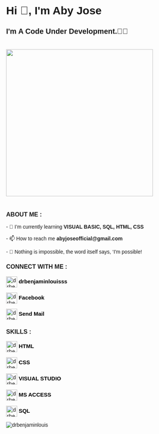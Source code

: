 <h1 align="left" style="font-size: 30px; font-family: 'Arial Round', sans-serif;">Hi 👋, I'm Aby Jose</h1>
<h3 align="left" style="font-size: 20px; font-family: 'Arial Round', sans-serif;">I'm A Code Under Development.🤏😎</h3>
<br>
<img src="https://www.fegno.com/wp-content/uploads/2022/03/web-development-company-in-kochi.gif" width=400px; height=400px;>
<br>
<br>
<h3 align="left" style="font-family: 'Arial Round', sans-serif;">ABOUT ME :</h3>
 <p style="font-family: 'Arial Round', sans-serif;">- 🌱 I’m currently learning <strong>VISUAL BASIC, SQL, HTML, CSS</strong></p>
 <p style="font-family: 'Arial Round', sans-serif;">- 📫 How to reach me <strong>abyjoseofficial@gmail.com</strong></p>
 <p style="font-family: 'Arial Round', sans-serif;">- 🦚 Nothing is impossible, the word itself says, ‘I'm possible!</p>
<h3 align="left" style="font-family: 'Arial Round', sans-serif;">CONNECT WITH ME :</h3>
<p ></p>
<p align="left"><img align="center" src="https://img.icons8.com/color/1x/instagram-new.png" alt="drbenjaminlouisss" height="30" width="30"/><a href="https://instagram.com/drbenjaminlouisss" target="_blank" style="color: rgb(0, 0, 0); font-size: 15px; text-decoration:none; font-weight: bold; font-family: 'Arial Round', sans-serif;"> drbenjaminlouisss</a></p>
<p align="left"> <img align="center" src="https://img.icons8.com/fluency/1x/facebook-new.png" alt="drbenjaminlouisss" height="30" width="30"/><a href="https://www.facebook.com/aby.jose.377/" target="_blank" style="color: rgb(0, 0, 0); font-size: 15px; text-decoration:none; font-weight: bold; font-family: 'Arial Round', sans-serif;"> Facebook</a></p>
<p align="left"><img align="center" src="https://img.icons8.com/3d-fluency/1x/gmail.png" alt="drbenjaminlouisss" height="30" width="30"/><a href="https://instagram.com/drbenjaminlouisss" target="_blank" style="color: rgb(0, 0, 0); font-size: 15px; text-decoration:none; font-weight: bold; font-family: 'Arial Round', sans-serif;"> Send Mail</a></p>
<h3 align="left" style="font-family: 'Arial Round', sans-serif;">SKILLS :</h3>
<p align="left"><img align="center" src="https://img.icons8.com/color/1x/html-5.png" alt="drbenjaminlouisss" height="30" width="30"/><a href="https://instagram.com/drbenjaminlouisss" target="_blank" style="color: rgb(0, 0, 0); font-size: 15px; text-decoration:none; font-weight: bold; font-family: 'Arial Round', sans-serif;"> HTML</a></p>
<p align="left"><img align="center" src="https://img.icons8.com/color/1x/css3.png" alt="drbenjaminlouisss" height="30" width="30"/><a href="https://instagram.com/drbenjaminlouisss" target="_blank" style="color: rgb(0, 0, 0); font-size: 15px; text-decoration:none; font-weight: bold; font-family: 'Arial Round', sans-serif;"> CSS</a></p>
<p align="left"><img align="center" src="https://img.icons8.com/color/1x/visual-studio.png" alt="drbenjaminlouisss" height="30" width="30"/><a href="https://instagram.com/drbenjaminlouisss" target="_blank" style="color: rgb(0, 0, 0); font-size: 15px; text-decoration:none; font-weight: bold; font-family: 'Arial Round', sans-serif;"> VISUAL STUDIO</a></p>
<p align="left"><img align="center" src="https://img.icons8.com/color/1x/microsoft-access-2019.png" alt="drbenjaminlouisss" height="30" width="30"/><a href="https://instagram.com/drbenjaminlouisss" target="_blank" style="color: rgb(0, 0, 0); font-size: 15px; text-decoration:none; font-weight: bold; font-family: 'Arial Round', sans-serif;"> MS ACCESS</a></p>
<p align="left"><img align="center" src="https://img.icons8.com/external-frizty-kerismaker/1x/external-SQL-network-frizty-kerismaker.png" alt="drbenjaminlouisss" height="30" width="30"/><a href="https://instagram.com/drbenjaminlouisss" target="_blank" style="color: rgb(0, 0, 0); font-size: 15px; text-decoration:none; font-weight: bold; font-family: 'Arial Round', sans-serif;"> SQL</a></p>
<p align="left" style="font-family: 'Arial Round', sans-serif;"> <img src="https://komarev.com/ghpvc/?username=drbenjaminlouis&label=Profile%20views&color=0e75b6&style=flat" alt="drbenjaminlouis" /> </p>
